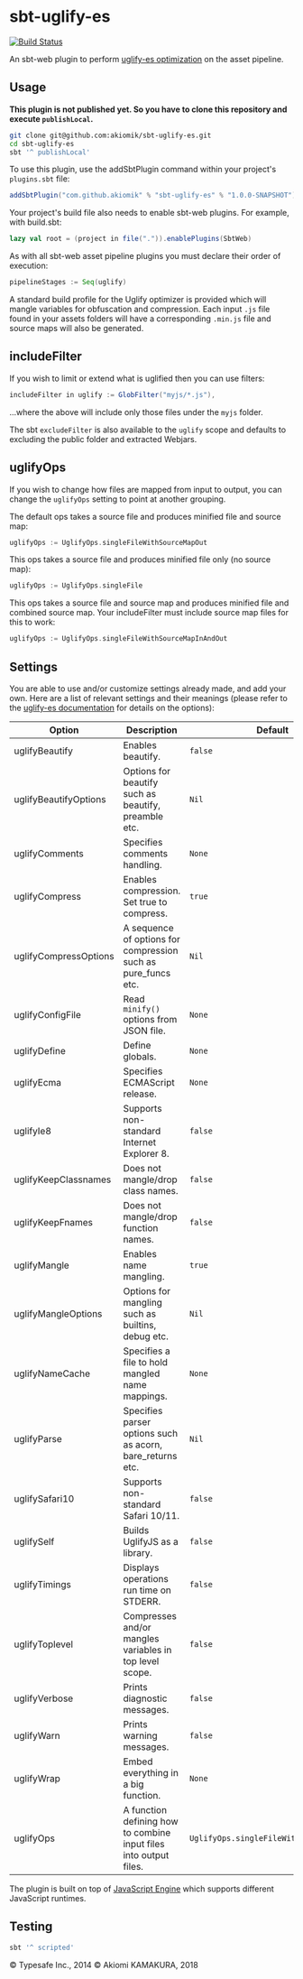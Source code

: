 sbt-uglify-es
=============
[![Build Status](https://travis-ci.org/akiomik/sbt-uglify-es.svg?branch=master)](https://travis-ci.org/akiomik/sbt-uglify-es)

An sbt-web plugin to perform [uglify-es optimization](https://github.com/mishoo/UglifyJS2/tree/harmony) on the asset pipeline.

Usage
-----
**This plugin is not published yet. So you have to clone this repository and execute `publishLocal`.**

```sh
git clone git@github.com:akiomik/sbt-uglify-es.git
cd sbt-uglify-es
sbt '^ publishLocal'
```

To use this plugin, use the addSbtPlugin command within your project's `plugins.sbt` file:

```scala
addSbtPlugin("com.github.akiomik" % "sbt-uglify-es" % "1.0.0-SNAPSHOT")
```

Your project's build file also needs to enable sbt-web plugins. For example, with build.sbt:

```scala
lazy val root = (project in file(".")).enablePlugins(SbtWeb)
```

As with all sbt-web asset pipeline plugins you must declare their order of execution:

```scala
pipelineStages := Seq(uglify)
```

A standard build profile for the Uglify optimizer is provided which will mangle variables for obfuscation and
compression. Each input `.js` file found in your assets folders will have a corresponding `.min.js` file and source maps will also be generated.

## includeFilter

If you wish to limit or extend what is uglified then you can use filters:
```scala
includeFilter in uglify := GlobFilter("myjs/*.js"),
```
...where the above will include only those files under the `myjs` folder.

The sbt `excludeFilter` is also available to the `uglify` scope and defaults to excluding the public folder and extracted Webjars.

## uglifyOps

If you wish to change how files are mapped from input to output, you can change the `uglifyOps` setting to point at another grouping.

The default ops takes a source file and produces minified file and source map:
```scala
uglifyOps := UglifyOps.singleFileWithSourceMapOut
```

This ops takes a source file and produces minified file only (no source map):
```scala
uglifyOps := UglifyOps.singleFile
```

This ops takes a source file and source map and produces minified file and combined source map. Your includeFilter must include source map files for this to work:
```scala
uglifyOps := UglifyOps.singleFileWithSourceMapInAndOut
```

## Settings
You are able to use and/or customize settings already made, and add your own. Here are a list of relevant settings and
their meanings (please refer to the [uglify-es documentation](https://github.com/mishoo/UglifyJS2/tree/harmony) for details on the
options):

Option                  | Description                                                                                   | Default
------------------------|-----------------------------------------------------------------------------------------------|----------
uglifyBeautify          | Enables beautify.                                                                             | `false`
uglifyBeautifyOptions   | Options for beautify such as beautify, preamble etc.                                          | `Nil`
uglifyComments          | Specifies comments handling.                                                                  | `None`
uglifyCompress          | Enables compression. Set true to compress.                                                    | `true`
uglifyCompressOptions   | A sequence of options for compression such as pure_funcs etc.                      						| `Nil`
uglifyConfigFile        | Read `minify()` options from JSON file.                                                       | `None`
uglifyDefine            | Define globals.                                                                               | `None`
uglifyEcma              | Specifies ECMAScript release.                                                                 | `None`
uglifyIe8               | Supports non-standard Internet Explorer 8.                                                    | `false`
uglifyKeepClassnames    | Does not mangle/drop class names.                                                             | `false`
uglifyKeepFnames        | Does not mangle/drop function names.                                                          | `false`
uglifyMangle            | Enables name mangling.                                                                        | `true`
uglifyMangleOptions     | Options for mangling such as builtins, debug etc.                                             | `Nil`
uglifyNameCache         | Specifies a file to hold mangled name mappings.                                               | `None`
uglifyParse             | Specifies parser options such as acorn, bare_returns etc.                                     | `Nil`
uglifySafari10          | Supports non-standard Safari 10/11.                                                           | `false`
uglifySelf              | Builds UglifyJS as a library.                                                                 | `false`
uglifyTimings           | Displays operations run time on STDERR.                                                       | `false`
uglifyToplevel          | Compresses and/or mangles variables in top level scope.                                       | `false`
uglifyVerbose           | Prints diagnostic messages.                                                                   | `false`
uglifyWarn              | Prints warning messages.                                                                      | `false`
uglifyWrap              | Embed everything in a big function.                                                           | `None`
uglifyOps               | A function defining how to combine input files into output files.                             | `UglifyOps.singleFileWithSourceMapOut`

The plugin is built on top of [JavaScript Engine](https://github.com/typesafehub/js-engine) which supports different JavaScript runtimes.

## Testing

```sh
sbt '^ scripted'
```

&copy; Typesafe Inc., 2014
&copy; Akiomi KAMAKURA, 2018
